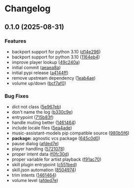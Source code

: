# Changelog

## 0.1.0 (2025-08-31)


### Features

* backport support for python 3.10 ([d14e296](https://github.com/OscillateLabsLLC/skill-musicassistant/commit/d14e29629c302abc860b8d7745efe81e8d7ce5ee))
* backport support for python 3.10 ([1164eb4](https://github.com/OscillateLabsLLC/skill-musicassistant/commit/1164eb4c3f3cd5f8bbfe05d59b2f5340ab4a9f3c))
* improve player lookup ([49c240a](https://github.com/OscillateLabsLLC/skill-musicassistant/commit/49c240acf2f663376e0346b12f3a4fd695bf893f))
* initial commit ([aeaea8a](https://github.com/OscillateLabsLLC/skill-musicassistant/commit/aeaea8adad5ab95f2cb26838904f3492e5d428da))
* initial pypi release ([a4144ff](https://github.com/OscillateLabsLLC/skill-musicassistant/commit/a4144ff9842e127b39ffa3e291839c5cc7baa398))
* remove upstream dependency ([1eab4ae](https://github.com/OscillateLabsLLC/skill-musicassistant/commit/1eab4ae1bbf92723f9d6d8239999c77e91a9b8ed))
* volume up/down ([bcf7af0](https://github.com/OscillateLabsLLC/skill-musicassistant/commit/bcf7af0b711830ecdd81c8f768429d31d4df8b84))


### Bug Fixes

* dict not class ([5e967eb](https://github.com/OscillateLabsLLC/skill-musicassistant/commit/5e967eb3e87bb727efbfa106e20fdf505fb2a3bb))
* don't name the log ([b330c9e](https://github.com/OscillateLabsLLC/skill-musicassistant/commit/b330c9e975042deb4e5b97ec7c29f51bf1b95b80))
* entrypoint ([715b83f](https://github.com/OscillateLabsLLC/skill-musicassistant/commit/715b83fe37a7a8a2dfdd66374f3c34588f5214e1))
* handle muting better ([1461464](https://github.com/OscillateLabsLLC/skill-musicassistant/commit/1461464cc45af4db039a7f520988149d74c7c516))
* include locale files ([5ea4ade](https://github.com/OscillateLabsLLC/skill-musicassistant/commit/5ea4ade0d37e42a9494750c813bfe1242d97b9d3))
* music-assistant-models pip compatible source ([980b5f6](https://github.com/OscillateLabsLLC/skill-musicassistant/commit/980b5f6e37fa720b63619b30ace554770f5e6256))
* **package:** agnostic vcs package ([645c0d0](https://github.com/OscillateLabsLLC/skill-musicassistant/commit/645c0d0d3ed496b0b424b3125c9d6981bcefbf06))
* pause dialog ([afded7e](https://github.com/OscillateLabsLLC/skill-musicassistant/commit/afded7e37b4d3e3a27796f4a5b02bb8d3226df4f))
* player handling ([5721078](https://github.com/OscillateLabsLLC/skill-musicassistant/commit/572107894b5c287ebafa133ef48026c82b2ea16d))
* proper intent data ([f0fc30d](https://github.com/OscillateLabsLLC/skill-musicassistant/commit/f0fc30d65e9fc4dbf1634a46e0a52f465c9a5558))
* proper variable for artist playback ([f91ac70](https://github.com/OscillateLabsLLC/skill-musicassistant/commit/f91ac7073758e18d5f468018a64e0df7b52ba5c7))
* skill plugin entrypoint ([c551bed](https://github.com/OscillateLabsLLC/skill-musicassistant/commit/c551bed2af0116b89ec5ff10bbddcd15cf7eb903))
* skill.json automation ([8504974](https://github.com/OscillateLabsLLC/skill-musicassistant/commit/8504974f25777ba500e502993c2b938348944fd6))
* trim intents ([1461464](https://github.com/OscillateLabsLLC/skill-musicassistant/commit/1461464cc45af4db039a7f520988149d74c7c516))
* volume level ([afded7e](https://github.com/OscillateLabsLLC/skill-musicassistant/commit/afded7e37b4d3e3a27796f4a5b02bb8d3226df4f))
